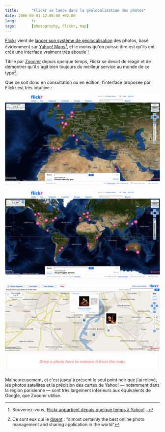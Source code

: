 ```yaml
---
title:      "Flickr se lance dans la géolocalisation des photos"
date: 2006-09-01 12:00:00 +02:00
lang:       fr
tags:       [photography, Flickr, map]
---
```


[Flickr](https://www.flickr.com/) vient de [lancer son système de géolocalisation](http://blog.flickr.com/flickrblog/2006/08/great_shot_wher.html) des photos, basé évidemment sur [Yahoo! Maps](http://maps.yahoo.com/)[^1], et le moins qu'on puisse dire est qu'ils ont créé une interface vraiment très aboutie !

[^1]: Souvenez-vous, [Flickr appartient depuis quelque temps à Yahoo!](/2005/03/flickr-dans-l-escarcelle-de-yahoo.html)…

Titillé par [Zooomr](http://www.zooomr.com/) depuis quelque temps, Flickr se devait de réagir et de démontrer qu'il s'agit bien toujours du meilleur service au monde de ce type[^2].

Que ce soit donc en consultation ou en édition, l'interface proposée par Flickr est très intuitive :

![](Flickr_Explore_your_geotagged_photos_on_a_Map.png "Mes photos sur la carte de Flickr. Voyez [par vous même](https://www.flickr.com/map/?&user_id=38608514@N00&order_by=interestingness&fLat=36.232538&fLon=14.326171&zl=14&min_upload_date=946713600&min_taken_date=1970-01-01%2000:00:00&map_type=hyb)")

![](Flickr_Explore_everyone_s_geotagged_photos_on_a_Map.png "Toutes les photos sur la carte de Flickr. Voyez [par vous même](https://flickr.com/map/)")

![](Flickr_Organize_your_photos.png "Une gestion de la géolocalisation plus qu'intuitive. Tout se fait par glisser / déposer, tout simplement")

Malheureusement, et c'est jusqu'à présent le seul point noir que j'ai relevé, les photos satellites et la précision des cartes de Yahoo! — notamment dans la région parisienne — sont très largement inférieurs aux équivalents de Google, que Zooomr utilise.


[^2]: Ce sont eux qui le [disent](https://www.flickr.com/about/) : "almost certainly the best online photo management and sharing application in the world"
